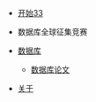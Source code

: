 - [开始33](/zh-cn/)

- 数据库全球征集竞赛

- [数据库](Database/README.md)
	- [数据库论文](Database/07_paper/README.md)

- [关于](about.md)